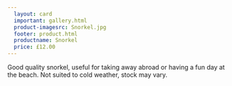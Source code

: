 ```yaml
---
  layout: card
  important: gallery.html
  product-imagesrc: Snorkel.jpg
  footer: product.html
  productname: Snorkel
  price: £12.00
---
```

Good quality snorkel, useful for taking away abroad or having a fun day at the
beach. Not suited to cold weather, stock may vary.
